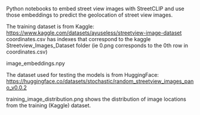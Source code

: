 Python notebooks to embed street view images with StreetCLIP and use those embeddings to predict the geolocation of street view images. 

The training dataset is from Kaggle: https://www.kaggle.com/datasets/ayuseless/streetview-image-dataset
coordinates.csv has indexes that correspond to the kaggle Streetview_Images_Dataset folder (ie 0.png corresponds to the 0th row in coordinates.csv)

image_embeddings.npy 

The dataset used for testing the models is from HuggingFace: https://huggingface.co/datasets/stochastic/random_streetview_images_pano_v0.0.2

training_image_distribution.png shows the distribution of image locations from the training (Kaggle) dataset.


